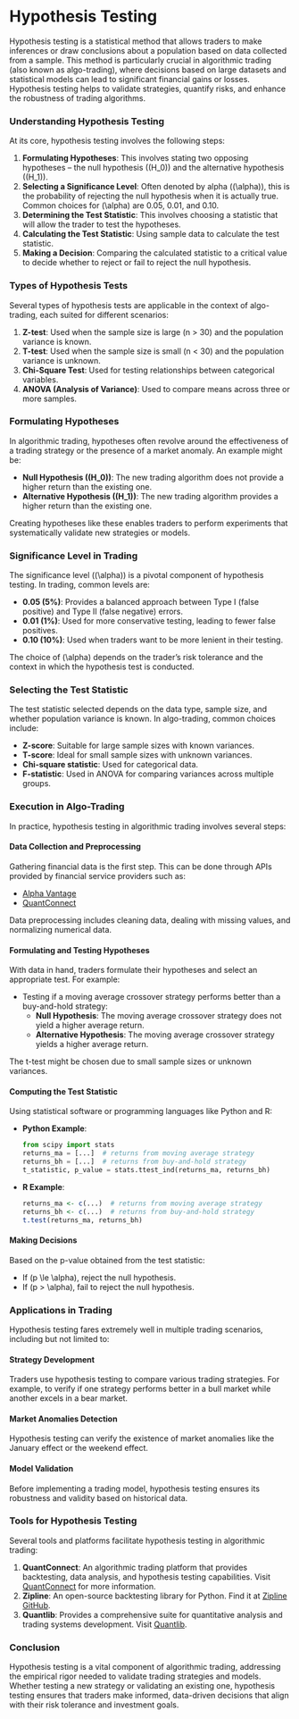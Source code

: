 # Hypothesis Testing

Hypothesis testing is a statistical method that allows traders to make inferences or draw conclusions about a population based on data collected from a sample. This method is particularly crucial in algorithmic trading (also known as algo-trading), where decisions based on large datasets and statistical models can lead to significant financial gains or losses. Hypothesis testing helps to validate strategies, quantify risks, and enhance the robustness of trading algorithms. 

### Understanding Hypothesis Testing

At its core, hypothesis testing involves the following steps:
1. **Formulating Hypotheses**: This involves stating two opposing hypotheses – the null hypothesis (\(H_0\)) and the alternative hypothesis (\(H_1\)).
2. **Selecting a Significance Level**: Often denoted by alpha (\(\alpha\)), this is the probability of rejecting the null hypothesis when it is actually true. Common choices for \(\alpha\) are 0.05, 0.01, and 0.10.
3. **Determining the Test Statistic**: This involves choosing a statistic that will allow the trader to test the hypotheses.
4. **Calculating the Test Statistic**: Using sample data to calculate the test statistic.
5. **Making a Decision**: Comparing the calculated statistic to a critical value to decide whether to reject or fail to reject the null hypothesis.

### Types of Hypothesis Tests

Several types of hypothesis tests are applicable in the context of algo-trading, each suited for different scenarios:
1. **Z-test**: Used when the sample size is large (n > 30) and the population variance is known.
2. **T-test**: Used when the sample size is small (n < 30) and the population variance is unknown.
3. **Chi-Square Test**: Used for testing relationships between categorical variables.
4. **ANOVA (Analysis of Variance)**: Used to compare means across three or more samples.

### Formulating Hypotheses

In algorithmic trading, hypotheses often revolve around the effectiveness of a trading strategy or the presence of a market anomaly. An example might be:
- **Null Hypothesis (\(H_0\))**: The new trading algorithm does not provide a higher return than the existing one.
- **Alternative Hypothesis (\(H_1\))**: The new trading algorithm provides a higher return than the existing one.

Creating hypotheses like these enables traders to perform experiments that systematically validate new strategies or models.

### Significance Level in Trading

The significance level (\(\alpha\)) is a pivotal component of hypothesis testing. In trading, common levels are:
- **0.05 (5%)**: Provides a balanced approach between Type I (false positive) and Type II (false negative) errors.
- **0.01 (1%)**: Used for more conservative testing, leading to fewer false positives.
- **0.10 (10%)**: Used when traders want to be more lenient in their testing.

The choice of \(\alpha\) depends on the trader’s risk tolerance and the context in which the hypothesis test is conducted.

### Selecting the Test Statistic

The test statistic selected depends on the data type, sample size, and whether population variance is known. In algo-trading, common choices include:
- **Z-score**: Suitable for large sample sizes with known variances.
- **T-score**: Ideal for small sample sizes with unknown variances.
- **Chi-square statistic**: Used for categorical data.
- **F-statistic**: Used in ANOVA for comparing variances across multiple groups.

### Execution in Algo-Trading

In practice, hypothesis testing in algorithmic trading involves several steps:

#### Data Collection and Preprocessing
Gathering financial data is the first step. This can be done through APIs provided by financial service providers such as:
- [Alpha Vantage](https://www.alphavantage.co/)
- [QuantConnect](https://www.quantconnect.com/)

Data preprocessing includes cleaning data, dealing with missing values, and normalizing numerical data.

#### Formulating and Testing Hypotheses
With data in hand, traders formulate their hypotheses and select an appropriate test. For example:
- Testing if a moving average crossover strategy performs better than a buy-and-hold strategy:
  - **Null Hypothesis**: The moving average crossover strategy does not yield a higher average return.
  - **Alternative Hypothesis**: The moving average crossover strategy yields a higher average return.

The t-test might be chosen due to small sample sizes or unknown variances.

#### Computing the Test Statistic
Using statistical software or programming languages like Python and R:
- **Python Example**:
  ```python
  from scipy import stats
  returns_ma = [...]  # returns from moving average strategy
  returns_bh = [...]  # returns from buy-and-hold strategy
  t_statistic, p_value = stats.ttest_ind(returns_ma, returns_bh)
  ```

- **R Example**:
  ```r
  returns_ma <- c(...)  # returns from moving average strategy
  returns_bh <- c(...)  # returns from buy-and-hold strategy
  t.test(returns_ma, returns_bh)
  ```

#### Making Decisions
Based on the p-value obtained from the test statistic:
- If \(p \le \alpha\), reject the null hypothesis.
- If \(p > \alpha\), fail to reject the null hypothesis.

### Applications in Trading

Hypothesis testing fares extremely well in multiple trading scenarios, including but not limited to:

#### Strategy Development
Traders use hypothesis testing to compare various trading strategies. For example, to verify if one strategy performs better in a bull market while another excels in a bear market.

#### Market Anomalies Detection
Hypothesis testing can verify the existence of market anomalies like the January effect or the weekend effect.

#### Model Validation
Before implementing a trading model, hypothesis testing ensures its robustness and validity based on historical data.

### Tools for Hypothesis Testing

Several tools and platforms facilitate hypothesis testing in algorithmic trading:

1. **QuantConnect**: An algorithmic trading platform that provides backtesting, data analysis, and hypothesis testing capabilities. Visit [QuantConnect](https://www.quantconnect.com/) for more information.
2. **Zipline**: An open-source backtesting library for Python. Find it at [Zipline GitHub](https://github.com/quantopian/zipline).
3. **Quantlib**: Provides a comprehensive suite for quantitative analysis and trading systems development. Visit [Quantlib](https://www.quantlib.org/).

### Conclusion

Hypothesis testing is a vital component of algorithmic trading, addressing the empirical rigor needed to validate trading strategies and models. Whether testing a new strategy or validating an existing one, hypothesis testing ensures that traders make informed, data-driven decisions that align with their risk tolerance and investment goals.
